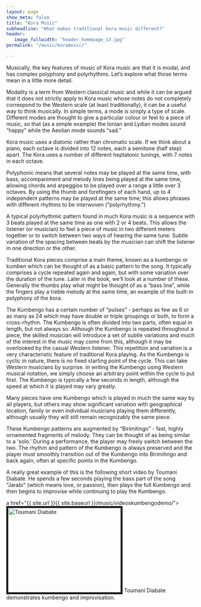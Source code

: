 ```yaml
---
layout: page
show_meta: false
title: "Kora Music"
subheadline: "What makes traditional kora music different?"
header:
   image_fullwidth: "header_homepage_13.jpg"
permalink: "/music/koramusic/"

---
```

Musically, the key features of music of Kora music are that it is modal, and has complex polyphony and polyrhythms. Let’s explore what those terms mean in a little more detail.

Modality is a term from Western classical music and while it can be argued that it does not strictly apply to Kora music whose notes do not completely correspond to the Western scale (at least traditionally), it can be a useful way to think musically. In simple terms, a mode is simply a type of scale. Different modes are thought to give a particular colour or feel to a piece of music, so that (as a simple example) the Ionian and Lydian modes sound “happy” while the Aeolian mode sounds “sad.”

Kora music uses a diatonic rather than chromatic scale. If we think about a piano, each octave is divided into 12 notes, each a semitone (half step) apart. The Kora uses a number of different heptatonic tunings, with 7 notes in each octave. 

Polyphonic means that several notes may be played at the same time, with bass, accompaniment and melody lines being played at the same time, allowing chords and arpeggios to be played over a range a little over 3 octaves. By using the thumb and forefingers of each hand, up to 4 independent patterns may be played at the same time; this allows phrases with different rhythms to be interwoven (“polyrhythmy.”) 

A typical polyrhythmic pattern found in much Kora music is a sequence with 3 beats played at the same time as one with 2 or 4 beats. This allows the listener (or musician) to feel a piece of music in two different meters together or to switch between two ways of hearing the same tune. Subtle variation of the spacing between beats by the musician can shift the listener in one direction or the other.

Traditional Kora pieces comprise a main theme, known as a kumbengo or kumben which can be thought of as a basic pattern to the song. It typically comprises a cycle repeated again and again, but with some variation over the duration of the tune. Later in the book, we’ll look at a number of these. Generally the thumbs play what might be thought of as a “bass line”, while the fingers play a treble melody at the same time, an example of the built-in polyphony of the kora. 

The Kumbengo has a certain number of “pulses” - perhaps as few as 6 or as many as 24 which may have double or triple groupings or both, to form a cross-rhythm. The Kumbengo is often divided into two parts, often equal in length, but not always so. Although the Kumbengo is repeated throughout a piece, the skilled musician will introduce a set of subtle variations and much of the interest in the music may come from this, although it may be overlooked by the casual Western listener. This repetition and variation is a very characteristic feature of traditional Kora playing. As the Kumbengo is cyclic in nature, there is no fixed starting point of the cycle. This can take Western musicians by surprise. In writing the Kumbengo using Western musical notation, we simply choose an arbitrary point within the cycle to put first. The Kumbengo is typically a few seconds in length, although the speed at which it is played may vary greatly. 

Many pieces have one Kumbengo which is played in much the same way by all players,  but others may show significant variation with geographical location, family or even individual musicians playing them differently, although usually they will still remain recognizably the same piece. 

These Kumbengo patterns are augmented by “Birimitingo” - fast, highly ornamented fragments of melody. They can be thought of as being similar to a 'solo.' During a performance, the player may freely switch between the two.  The rhythm and pattern of the Kumbengo is always preserved and the player must smoothly transition out of the Kumbengo into Birimitingo and back again, often at specific points in the Kumbengo.

A really great example of this is the following short video by Toumani Diabate. He spends a few seconds playing the bass part of the song "Jarabi" (which means love, or passion), then plays the full Kumbengo and then begins to improvise while continuing to play the Kumbengo.

a href="{{ site.url }}{{ site.baseurl }}/music/videoskumbengodemo/">
<img src="https://img.youtube.com/vi/8luhdxS2KuM/0.jpg" 
alt="Toumani Diabate" width="300" height="225" border="5" /></a>
Toumani Diabate demonstrates kumbengo and improvisation.
